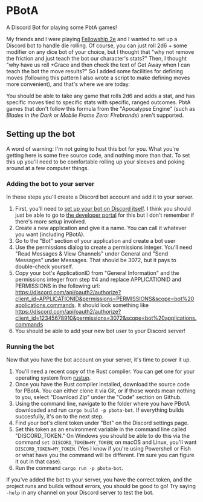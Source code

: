 # PBotA

A Discord Bot for playing some PbtA games!

My friends and I were playing [Fellowship 2e](TODO) and I wanted to set up a Discord bot to handle die rolling. Of course, you can just roll 2d6 + some modifier on any dice bot of your choice, but I thought that "why not remove the friction and just teach the bot our character's stats?" Then, I thought "why have us roll +Grace and then check the text of Get Away when I can teach the bot the move results?" So I added some facilities for defining moves (following this pattern I also wrote a script to make defining moves more convenient), and that's where we are today.

You should be able to take any game that rolls 2d6 and adds a stat, and has specific moves tied to specific stats with specific, ranged outcomes. PbtA games that don't follow this formula from the "Apocalypse Engine" (such as *Blades in the Dark* or *Mobile Frame Zero: Firebrands*) aren't supported.

## Setting up the bot

A word of warning: I'm not going to host this bot for you. What you're getting here is some free source code, and nothing more than that. To set this up you'll need to be comfortable rolling up your sleeves and poking around at a few computer things.

### Adding the bot to your server

In these steps you'll create a Discord bot account and add it to your server.

1. First, you'll need to [set up your bot on Discord itself](https://discord.com/developers/docs/intro#bots-and-apps). I think you should just be able to go to [the developer portal](https://discord.com/developers/applications) for this but I don't remember if there's more setup involved.
2. Create a new application and give it a name. You can call it whatever you want (including PBotA).
3. Go to the "Bot" section of your application and create a bot user
4. Use the permissions dialog to create a permissions integer. You'll need "Read Messages & View Channels" under General and "Send Messages" under Messages. That should be 3072, but it pays to double-check yourself.
5. Copy your bot's ApplicationID from "General Information" and the permissions integer from step #4 and replace APPLICATIONID and PERMISSIONS in the following url: https://discord.com/api/oauth2/authorize?client_id=APPLICATIONID&permissions=PERMISSIONS&scope=bot%20applications.commands. It should look something like https://discord.com/api/oauth2/authorize?client_id=12345678910&permissions=3072&scope=bot%20applications.commands
6. You should be able to add your new bot user to your Discord server!

### Running the bot

Now that you have the bot account on your server, it's time to power it up.

1. You'll need a recent copy of the Rust compiler. You can get one for your operating system from [rustup](https://rustup.rs/).
2. Once you have the Rust compiler installed, download the source code for PBotA. You can either clone it via Git, or if those words mean nothing to you, select "Download Zip" under the "Code" section on Github.
3. Using the command line, navigate to the folder where you have PBotA downloaded and run `cargo build -p pbota-bot`. If everything builds succesfully, it's on to the next step.
4. Find your bot's client token under "Bot" on the Discord settings page.
5. Set this token as an environment variable in the command line called "DISCORD_TOKEN." On Windows you should be able to do this via the command `set DISCORD_TOKEN=MY_TOKEN`; on macOS and Linux, you'll want `DISCORD_TOKEN=MY_TOKEN`. (Yes I know if you're using Powershell or Fish or what have you the command will be different. I'm sure you can figure it out in that case).
6. Run the command `cargo run -p pbota-bot`.

If you've added the bot to your server, you have the correct token, and the project runs and builds without errors, you should be good to go! Try saying `-help` in any channel on your Discord server to test the bot.
